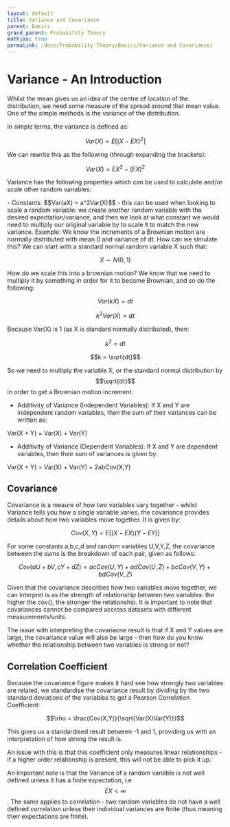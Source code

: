 ```yaml
---
layout: default
title: Variance and Covariance
parent: Basics
grand_parent: Probability Theory
mathjax: true
permalink: /docs/Probability Theory/Basics/Variance and Covariance/
---
```


# Variance - An Introduction
Whilst the mean gives us an idea of the centre of location of the distribution, we need some measure of the spread around that mean value. One of the simple methods is the variance of the distribution. 

In simple terms, the variance is defined as:

$$Var(X) = E[(X - EX)^2]$$

We can rewrite this as the following (through expanding the brackets):

$$Var(X) = EX^2 - (EX)^2$$

Variance has the following properties which can be used to calculate and/or scale other random variables:

<div class="code-example" markdown="1">
- Constants: $$Var(aX) = a^2Var(X)$$ - this can be used when looking to scale a random variable: we create another random variable with the desired expectation/variance, and then we look at what constant we would need to multiply our original variable by to scale it to match the new variance. Example: We know the increments of a Brownian motion are normally distributed with mean 0 and variance of dt. How can we simulate this? We can start with a standard normal random variable X such that:

$$X \sim N(0,1)$$

How do we scale this into a brownian motion? We know that we need to multiply it by something in order for it to become Brownian, and so do the following:

$$Var(kX) = dt$$

$$k^2Var(X) = dt$$

Because Var(X) is 1 (as X is standard normally distributed), then:

$$k^2 = dt$$

$$k = \sqrt{dt}$$

So we need to multiply the variable X, or the standard normal distribution by $$\sqrt{dt}$$ in order to get a Brownian motion increment.

- Additivity of Variance (Independent Variables): If X and Y are independent random variables, then the sum of their variances can be written as:

Var(X + Y) = Var(X) + Var(Y)

- Additivity of Variance (Dependent Variables): If X and Y are dependent variables, then their sum of variances is given by:

Var(X + Y) = Var(X) + Var(Y) + 2abCov(X,Y)
</div>

## Covariance
Covariance is a meaure of how two variables vary together - whilst Variance tells you how a single variable varies, the covariance provides details about how two variables move together. It is given by:

$$Cov(X,Y) = E[(X - EX)(Y - EY)]$$

For some constants a,b,c,d and random variables U,V,Y,Z, the covariance between the sums is the breakdown of each pair, given as follows:

$$Cov(aU + bV, cY + dZ) = acCov(U,Y) + adCov(U,Z) + bcCov(V,Y) + bdCov(V,Z)$$


Given that the covariance describes how two variables move together, we can interpret is as the strength of relationship between two variables: the higher the cov(), the stronger the relationship. It is important to note that covariances cannot be compared accross datasets with different measurements/units. 

The issue with interpreting the covariacne result is that if X and Y values are large, the covariance value will also be large - then how do you know whether the relationship between two variables is strong or not?

## Correlation Coefficient
Because the covariance figure makes it hard see how strongly two variables are related, we standardise the covariance result by dividing by the two standard deviations of the variables to get a Pearson Correlation Coefficient:

$$\rho = \frac{Cov(X,Y)}{\sqrt{Var(X)Var(Y)}}$$

This gives us a standardised result between -1 and 1, providing us with an interpretation of how strong the result is.

An issue with this is that this coefficient only measures linear relationships - if a higher order relationship is present, this will not be able to pick it up.

An Important note is that the Variance of a random variable is not well defined unless it has a finite expectation, i.e $$EX < \infty$$. The same applies to correlation - two random variables do not have a well defined correlation unless their individual variances are finite (thus meaning their expectations are finite).
